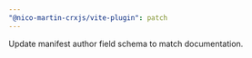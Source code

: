 ```yaml
---
"@nico-martin-crxjs/vite-plugin": patch
---
```


Update manifest author field schema to match documentation.
